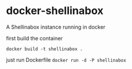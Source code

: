 docker-shellinabox
==================

A Shellinabox instance running in docker



first build the container

`docker build -t shellinabox .`

just run Dockerfile `docker run -d -P shellinabox`
